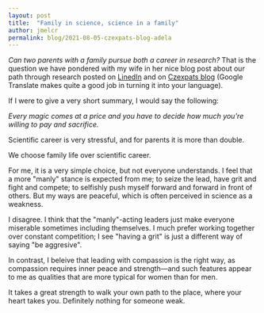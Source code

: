 ```yaml
---
layout: post
title:  "Family in science, science in a family"
author: jmelcr
permalink: blog/2021-08-05-czexpats-blog-adela
---
```


*Can two parents with a family pursue both a career in research?*
That is the question 
we have pondered with my wife 
in her nice blog post
about our path through research
posted on [LinedIn](https://www.linkedin.com/posts/czexpats-in-science_nov%C3%BD-blog-ad%C3%A9la-melcrov%C3%A1-popisuje-svou-kari%C3%A9rn%C3%AD-activity-6824060603364081664-5u3l) 
and on [Czexpats blog](http://czexpatsinscience.cz/blog-post/hledani-cesty-zivotem-a-akademickou-karierou-pro-dva-rodice-vedce-a-jejich-rodinu-adela-melcrova-22-7-2021/)
(Google Translate makes quite a good job in turning it into your language). 

If I were to give a very short summary,
I would say the following:

*Every magic comes at a price and you have to decide how much you're willing to pay and sacrifice.*

Scientific career is very stressful,
and for parents it is more than double. 

We choose family life over scientific career. 

For me, it is a very simple choice,
but not everyone understands.
I feel that a more "manly" stance is expected from me;
to seize the lead, have grit and fight and compete; 
to selfishly push myself forward and forward in front of others.
But my ways are peaceful,
which is often perceived in science as a weakness. 

I disagree.
I think that the "manly"-acting leaders
just make everyone miserable
sometimes including themselves. 
I much prefer working together over constant competition;
I see "having a grit" is just a different way of saying "be aggresive".

In contrast,
I beleive that leading with compassion is the right way,
as compassion requires inner peace and strength—and 
such features appear to me 
as qualities that are more typical for women than for men.

It takes a great strength to walk your own path
to the place, where your heart takes you. 
Definitely nothing for someone weak.

